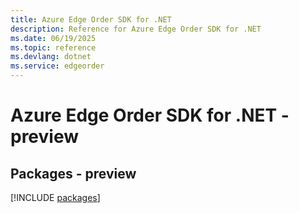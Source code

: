 ```yaml
---
title: Azure Edge Order SDK for .NET
description: Reference for Azure Edge Order SDK for .NET
ms.date: 06/19/2025
ms.topic: reference
ms.devlang: dotnet
ms.service: edgeorder
---
```

# Azure Edge Order SDK for .NET - preview
## Packages - preview
[!INCLUDE [packages](edge-order-index.md)]